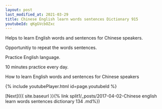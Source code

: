 ```yaml
---
layout: post
last_modified_at: 2021-03-29
title: Chinese English learn words sentences Dictionary 915 
youtubeId: qKgGVcbOZxc
---
```

 
 
Helps to learn English words and sentences for Chinese speakers.

Opportunitiy to repeat the words sentences. 

Practice English language. 
 
10 minutes practice every day. 
 
How to learn English words and sentences for Chinese speakers 
 
{% include youtubePlayer.html id=page.youtubeId %}
 
 
[Next]({{ site.baseurl }}{% link  split1/_posts/2017-04-02-Chinese english learn words sentences dictionary 134 .md%})
 
